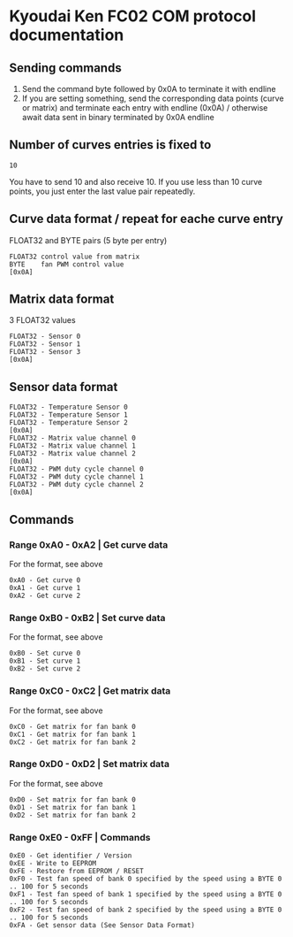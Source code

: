 # Kyoudai Ken FC02 COM protocol documentation
## Sending commands
1. Send the command byte followed by 0x0A to terminate it with endline
2. If you are setting something, send the corresponding data points (curve or matrix) and terminate each entry with endline (0x0A) / otherwise await data sent in binary terminated by 0x0A endline

## Number of curves entries is fixed to
```
10
```
You have to send 10 and also receive 10. If you use less than 10 curve points, you just enter the last value pair repeatedly.
## Curve data format / repeat for eache curve entry
FLOAT32 and BYTE pairs (5 byte per entry)
```
FLOAT32 control value from matrix
BYTE    fan PWM control value
[0x0A]
```

## Matrix data format
3 FLOAT32 values
```
FLOAT32 - Sensor 0
FLOAT32 - Sensor 1
FLOAT32 - Sensor 3
[0x0A]
```

## Sensor data format
```
FLOAT32 - Temperature Sensor 0
FLOAT32 - Temperature Sensor 1
FLOAT32 - Temperature Sensor 2
[0x0A]
FLOAT32 - Matrix value channel 0
FLOAT32 - Matrix value channel 1
FLOAT32 - Matrix value channel 2
[0x0A]
FLOAT32 - PWM duty cycle channel 0
FLOAT32 - PWM duty cycle channel 1
FLOAT32 - PWM duty cycle channel 2
[0x0A]
```

## Commands
### Range 0xA0 - 0xA2 | Get curve data
For the format, see above
```
0xA0 - Get curve 0
0xA1 - Get curve 1
0xA2 - Get curve 2
```

### Range 0xB0 - 0xB2 | Set curve data
For the format, see above
```
0xB0 - Set curve 0
0xB1 - Set curve 1
0xB2 - Set curve 2
```

### Range 0xC0 - 0xC2 | Get matrix data
For the format, see above
```
0xC0 - Get matrix for fan bank 0
0xC1 - Get matrix for fan bank 1
0xC2 - Get matrix for fan bank 2
```

### Range 0xD0 - 0xD2 | Set matrix data
For the format, see above
```
0xD0 - Set matrix for fan bank 0
0xD1 - Set matrix for fan bank 1
0xD2 - Set matrix for fan bank 2
```

### Range 0xE0 - 0xFF | Commands
```
0xE0 - Get identifier / Version
0xEE - Write to EEPROM
0xFE - Restore from EEPROM / RESET
0xF0 - Test fan speed of bank 0 specified by the speed using a BYTE 0 .. 100 for 5 seconds
0xF1 - Test fan speed of bank 1 specified by the speed using a BYTE 0 .. 100 for 5 seconds
0xF2 - Test fan speed of bank 2 specified by the speed using a BYTE 0 .. 100 for 5 seconds
0xFA - Get sensor data (See Sensor Data Format)
```